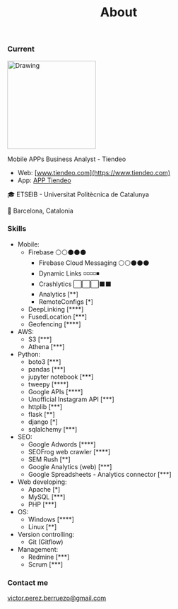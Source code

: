 ﻿---
layout: page
title: About
permalink: /about/
---
### Current

<img src="https://www.tiendeo.com/info/en/wp-content/uploads/2016/10/logo_tiendeotech_red.svg" alt="Drawing" style="width: 200px;"/>

Mobile APPs Business Analyst - Tiendeo 
* Web: [www.tiendeo.com](https://www.tiendeo.com)
* App: [APP Tiendeo](https://www.tiendeo.com/_apps?utm_source=vperez.github.io)

🎓 ETSEIB - Universitat Politècnica de Catalunya

📍 Barcelona, Catalonia

### Skills

* Mobile:
	+ Firebase :white_circle::white_circle::black_circle::black_circle::black_circle:
		- Firebase Cloud Messaging ⚪️⚪️⚫️⚫️⚫️
		- Dynamic Links ◽️◽️◽️◽️◾️
		- Crashlytics ⬜️⬜️⬜️⬛️⬛️
		- Analytics [**]
		- RemoteConfigs [*]
	+ DeepLinking [****]
	+ FusedLocation [***]
	+ Geofencing [****]
* AWS:
	+ S3 [***]
	+ Athena [***]
* Python:
	+ boto3 [***]
	+ pandas [***]
	+ jupyter notebook [***]
	+ tweepy [****]
	+ Google APIs [****]
	+ Unofficial Instagram API [***]
	+ httplib [***]
	+ flask [**]
	+ django [*]
	+ sqlalchemy [***]
* SEO:
	+ Google Adwords [****]
	+ SEOFrog web crawler [****]
	+ SEM Rush [**]
	+ Google Analytics (web) [***]
	+ Google Spreadsheets - Analytics connector [***]
* Web developing:
	+ Apache [*]
	+ MySQL [***]
	+ PHP [***]
* OS:
	+ Windows [****]
	+ Linux [**]
* Version controlling:
	+ Git (Gitflow)
* Management:
	+ Redmine [***]
	+ Scrum [***] 	
### Contact me

[victor.perez.berruezo@gmail.com](mailto:victor.perez.berruezo@gmail.com)